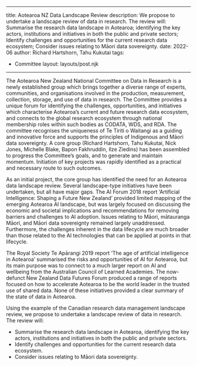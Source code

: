 
---
title: Aotearoa NZ Data Landscape Review
description: We propose to undertake a landscape review of data in research. The review will: Summarise the research data landscape in Aotearoa; identifying the key actors, institutions and initiatives in both the public and private sectors; Identify challenges and opportunities for the current research data ecosystem; Consider issues relating to Māori data sovereignty.
date: 2022-06
author: Richard Hartshorn, Tahu Kukutai
tags:
  - Committee
layout: layouts/post.njk
---

The Aotearoa New Zealand National Committee on Data in Research is a newly established group which brings together a diverse range of experts, communities, and organisations involved in the production, measurement, collection, storage, and use of data in research. The Committee provides a unique forum for identifying the challenges, opportunities, and initiatives which characterise Aotearoa’s current and future research data ecosystem, and connects to the global research ecosystem through national membership roles within such bodies as CODATA, WDS, and RDA. The committee recognises the uniqueness of Te Tiriti o Waitangi as a guiding and innovative force and supports the principles of Indigenous and Māori data sovereignty. A core group (Richard Hartshorn, Tahu Kukutai, Nick Jones, Michelle Blake, Bapon Fakhruddin, Ilze Ziedins) has been assembled to progress the Committee’s goals, and to generate and maintain momentum. Initiation of key projects was rapidly identified as a practical and necessary route to such outcomes.

As an initial project, the core group has identified the need for an Aotearoa data landscape review. Several landscape-type initiatives have been undertaken, but all have major gaps. The AI Forum 2018 report ‘Artificial Intelligence: Shaping a Future New Zealand’ provided limited mapping of the emerging Aotearoa AI landscape, but was largely focused on discussing the economic and societal implications and recommendations for removing barriers and challenges to AI adoption. Issues relating to Māori, mātauranga Māori, and Māori data sovereignty remained largely unaddressed. Furthermore, the challenges inherent in the data lifecycle are much broader than those related to the AI technologies that can be applied at points in that lifecycle.

The Royal Society Te Apārangi 2019 report ‘The age of artificial intelligence in Aotearoa’ summarised the risks and opportunities of AI for Aotearoa, but its main purpose was to connect to a much larger report on AI and wellbeing from the Australian Council of Learned Academies. The now-defunct New Zealand Data Futures Forum produced a range of reports focused on how to accelerate Aotearoa to be the world leader in the trusted use of shared data. None of these initiatives provided a clear summary of the state of data in Aotearoa.

Using the example of the Canadian research data management landscape review, we propose to undertake a landscape review of data in research. The review will:
* Summarise the research data landscape in Aotearoa, identifying the key actors, institutions and initiatives in both the public and private sectors.
* Identify challenges and opportunities for the current research data ecosystem.
* Consider issues relating to Māori data sovereignty.